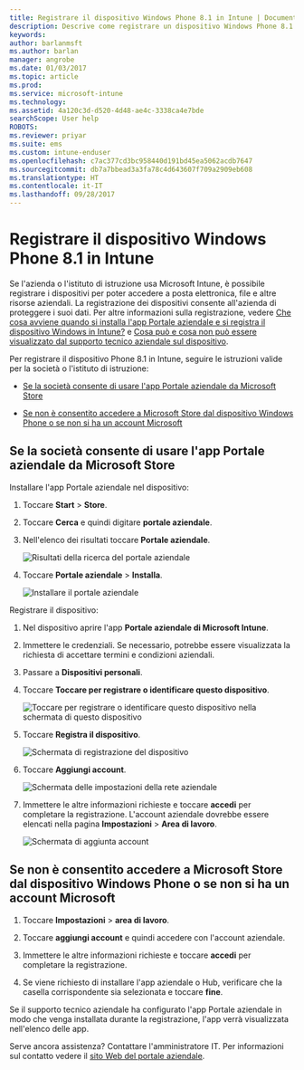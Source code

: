 ```yaml
---
title: Registrare il dispositivo Windows Phone 8.1 in Intune | Documentazione Microsoft
description: Descrive come registrare un dispositivo Windows Phone 8.1 in Intune
keywords: 
author: barlanmsft
ms.author: barlan
manager: angrobe
ms.date: 01/03/2017
ms.topic: article
ms.prod: 
ms.service: microsoft-intune
ms.technology: 
ms.assetid: 4a120c3d-d520-4d48-ae4c-3338ca4e7bde
searchScope: User help
ROBOTS: 
ms.reviewer: priyar
ms.suite: ems
ms.custom: intune-enduser
ms.openlocfilehash: c7ac377cd3bc958440d191bd45ea5062acdb7647
ms.sourcegitcommit: db7a7bbead3a3fa78c4d643607f709a2909eb608
ms.translationtype: HT
ms.contentlocale: it-IT
ms.lasthandoff: 09/28/2017
---
```

# <a name="enroll-your-windows-phone-81-device-in-intune"></a>Registrare il dispositivo Windows Phone 8.1 in Intune

Se l'azienda o l'istituto di istruzione usa Microsoft Intune, è possibile registrare i dispositivi per poter accedere a posta elettronica, file e altre risorse aziendali. La registrazione dei dispositivi consente all'azienda di proteggere i suoi dati. Per altre informazioni sulla registrazione, vedere [Che cosa avviene quando si installa l'app Portale aziendale e si registra il dispositivo Windows in Intune?](what-happens-if-you-install-the-company-portal-app-and-enroll-your-device-in-intune-windows.md) e [Cosa può e cosa non può essere visualizzato dal supporto tecnico aziendale sul dispositivo](what-info-can-your-company-see-when-you-enroll-your-device-in-intune.md).


Per registrare il dispositivo Phone 8.1 in Intune, seguire le istruzioni valide per la società o l'istituto di istruzione:

-   [Se la società consente di usare l'app Portale aziendale da Microsoft Store](#if-your-company-lets-you-use-the-company-portal-from-the-windows-store)

-   [Se non è consentito accedere a Microsoft Store dal dispositivo Windows Phone o se non si ha un account Microsoft](#if-you-are-not-allowed-to-access-the-windows-store-from-your-windows-phone-or-if-you-do-not-have-a-microsoft-account)

## <a name="if-your-company-lets-you-use-the-company-portal-from-the-microsoft-store"></a>Se la società consente di usare l'app Portale aziendale da Microsoft Store
Installare l'app Portale aziendale nel dispositivo:

1.  Toccare **Start** &gt; **Store**.

2.  Toccare **Cerca** e quindi digitare **portale aziendale**.

3.  Nell'elenco dei risultati toccare **Portale aziendale**.

    ![Risultati della ricerca del portale aziendale](./media/WP81-1-CP-search-store-v2.png)

4.  Toccare **Portale aziendale**  &gt; **Installa**.

    ![Installare il portale aziendale](./media/WP81-2-CP-install-v2.png)

Registrare il dispositivo:

1.  Nel dispositivo aprire l'app **Portale aziendale di Microsoft Intune**.

2.  Immettere le credenziali. Se necessario, potrebbe essere visualizzata la richiesta di accettare termini e condizioni aziendali.

3.  Passare a **Dispositivi personali**.

4.  Toccare **Toccare per registrare o identificare questo dispositivo**.

    ![Toccare per registrare o identificare questo dispositivo nella schermata di questo dispositivo](./media/WP81-enroll-1-swipe-my-devices.png)

5.  Toccare **Registra il dispositivo**.

    ![Schermata di registrazione del dispositivo](./media/WP81-enroll-2-enroll-this-device.png)

6.  Toccare **Aggiungi account**.

    ![Schermata delle impostazioni della rete aziendale](./media/WP81-enroll-3-workplace-add-acct.png)

7.  Immettere le altre informazioni richieste e toccare **accedi** per completare la registrazione. L'account aziendale dovrebbe essere elencati nella pagina **Impostazioni** &gt; **Area di lavoro**.

    ![Schermata di aggiunta account](./media/WP81-enroll-4-account-added.png)

## <a name="if-you-are-not-allowed-to-access-the-microsoft-store-from-your-windows-phone-or-if-you-do-not-have-a-microsoft-account"></a>Se non è consentito accedere a Microsoft Store dal dispositivo Windows Phone o se non si ha un account Microsoft

1.  Toccare **Impostazioni** &gt; **area di lavoro**.

2.  Toccare **aggiungi account** e quindi accedere con l'account aziendale.

3.  Immettere le altre informazioni richieste e toccare **accedi** per completare la registrazione.

4.  Se viene richiesto di installare l'app aziendale o Hub, verificare che la casella corrispondente sia selezionata e toccare **fine**.

Se il supporto tecnico aziendale ha configurato l'app Portale aziendale in modo che venga installata durante la registrazione, l'app verrà visualizzata nell'elenco delle app.

Serve ancora assistenza? Contattare l'amministratore IT. Per informazioni sul contatto vedere il [sito Web del portale aziendale](https://portal.manage.microsoft.com).
